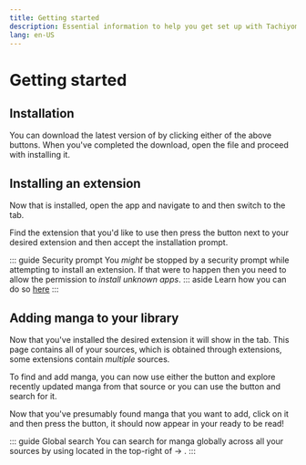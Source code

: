 ```yaml
---
title: Getting started
description: Essential information to help you get set up with Tachiyomi.
lang: en-US
---
```


# Getting started

## Installation

<DownloadButtons downloadStableTag="Tachiyomi" downloadPreviewTag="Tachiyomi Preview"/>

You can download the latest version of <Navigation item="tachiyomi"/> by clicking either of the above buttons.
When you've completed the download, open the <VersionTag fileName/> file and proceed with installing it.

## Installing an extension

Now that <Navigation item="tachiyomi"/> is installed, open the app and navigate to <Navigation item="browse"/> and then switch to the <Navigation item="tab_extensions"/> tab.

Find the extension that you'd like to use then press the <Navigation item="install"/> button next to your desired extension and then accept the installation prompt.

::: guide Security prompt
You *might* be stopped by a security prompt while attempting to install an extension. If that were to happen then you need to allow <Navigation item="tachiyomi"/> the permission to *install unknown apps*.
::: aside
Learn how you can do so [here](/help/faq/#how-do-i-allow-third-party-installations)
:::

## Adding manga to your library

Now that you've installed the desired extension it will show in the <Navigation item="tab_sources"/> tab. This page contains all of your sources, which is obtained through extensions, some extensions contain *multiple* sources.

To find and add manga, you can now use either the <Navigation item="button_latest"/> button and explore recently updated manga from that source or you can use the <Navigation item="button_browse"/> button and search for it.

Now that you've presumably found manga that you want to add, click on it and then press the <Navigation item="bookmark"/> button, it should now appear in your <Navigation item="library"/> ready to be read!

::: guide Global search
You can search for manga globally across all your sources by using <Navigation item="search"/> located in the top-right of <Navigation item="browse"/> → <Navigation item="tab_sources"/>.
:::
